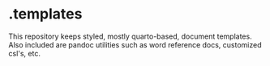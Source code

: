 # .templates 
 
This repository keeps styled, mostly quarto-based, document templates. Also included are pandoc utilities such as word reference docs, customized csl's, etc. 
